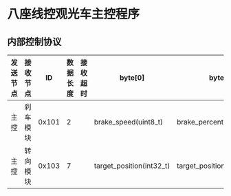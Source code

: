 八座线控观光车主控程序
========================
内部控制协议
------------------------

|发送节点|接收节点|ID|数据长度|接收超时|byte[0]|byte[1]|byte[2]|byte[3]|byte[4]|byte[5]|byte[6]|byte[7]|
|----|------|-----|-----|-----|-----|-----|-----|----|-----|-----|-----|-----|
|主控|刹车模块|0x101|2||brake_speed(uint8_t)|brake_percent(uint8_t)||||||||
|主控|转向模块|0x103|7||target_position(int32_t)|target_position>>8(int32_t)|target_position>>16(int32_t)|target_position>>24(int32_t)|steering_zero_point(uint16_t)|steering_zero_point>>8(uint16_t)|max_steering_speed(uint8_t)||